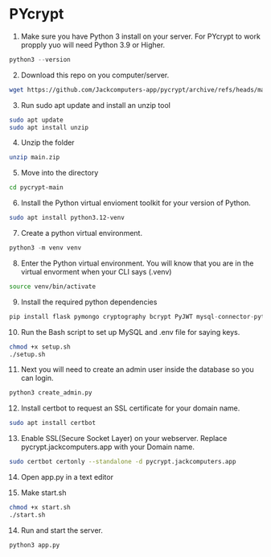 # PYcrypt
 

 1. Make sure you have Python 3 install on your server. For PYcrypt to work propply yuo will need Python 3.9 or Higher.

 ```python
 python3 --version
 ```

 2. Download this repo on you computer/server.

 ```bash
 wget https://github.com/Jackcomputers-app/pycrypt/archive/refs/heads/main.zip
 ```

 3. Run sudo apt update and install an unzip tool
```bash
sudo apt update
sudo apt install unzip
```

4. Unzip the folder
```bash
unzip main.zip
```
5. Move into the directory
```bash
cd pycrypt-main
```

6. Install the Python virtual envioment toolkit for your version of Python. 
```bash
sudo apt install python3.12-venv
```

7. Create a python virtual environment. 
```python
python3 -m venv venv
```
8. Enter the Python virtual environment. You will know that you are in the virtual envorment when your CLI says (.venv)
```bash
source venv/bin/activate
```

9. Install the required python dependencies
```python
pip install flask pymongo cryptography bcrypt PyJWT mysql-connector-python python-dotenv 
```

10. Run the Bash script to set up MySQL and .env file for saying keys.
```bash
chmod +x setup.sh
./setup.sh
```

11. Next you will need to create an admin user inside the database so you can login. 

```bash
python3 create_admin.py
```

12. Install certbot to request an SSL certificate for your domain name. 
```bash
sudo apt install certbot
```

13. Enable SSL(Secure Socket Layer) on your webserver. Replace pycrypt.jackcomputers.app with your Domain name. 
```bash
sudo certbot certonly --standalone -d pycrypt.jackcomputers.app
```

14. Open app.py in a text editor 


14. Make start.sh
```bash
chmod +x start.sh
./start.sh
```



14. Run and start the server. 
```bash
python3 app.py
```